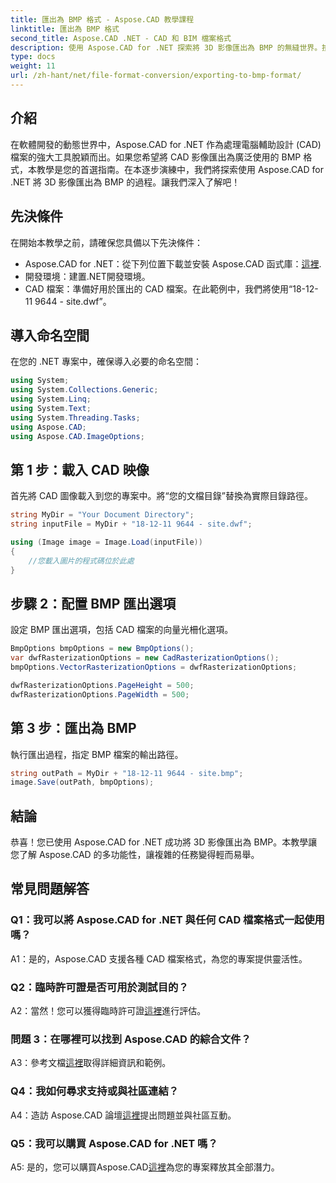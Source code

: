 ```yaml
---
title: 匯出為 BMP 格式 - Aspose.CAD 教學課程
linktitle: 匯出為 BMP 格式
second_title: Aspose.CAD .NET - CAD 和 BIM 檔案格式
description: 使用 Aspose.CAD for .NET 探索將 3D 影像匯出為 BMP 的無縫世界。按照我們的教程獲得無憂的體驗。
type: docs
weight: 11
url: /zh-hant/net/file-format-conversion/exporting-to-bmp-format/
---
```

## 介紹

在軟體開發的動態世界中，Aspose.CAD for .NET 作為處理電腦輔助設計 (CAD) 檔案的強大工具脫穎而出。如果您希望將 CAD 影像匯出為廣泛使用的 BMP 格式，本教學是您的首選指南。在本逐步演練中，我們將探索使用 Aspose.CAD for .NET 將 3D 影像匯出為 BMP 的過程。讓我們深入了解吧！

## 先決條件

在開始本教學之前，請確保您具備以下先決條件：

-  Aspose.CAD for .NET：從下列位置下載並安裝 Aspose.CAD 函式庫：[這裡](https://releases.aspose.com/cad/net/).
- 開發環境：建置.NET開發環境。
- CAD 檔案：準備好用於匯出的 CAD 檔案。在此範例中，我們將使用“18-12-11 9644 - site.dwf”。

## 導入命名空間

在您的 .NET 專案中，確保導入必要的命名空間：

```csharp
using System;
using System.Collections.Generic;
using System.Linq;
using System.Text;
using System.Threading.Tasks;
using Aspose.CAD;
using Aspose.CAD.ImageOptions;
```

## 第 1 步：載入 CAD 映像

首先將 CAD 圖像載入到您的專案中。將“您的文檔目錄”替換為實際目錄路徑。

```csharp
string MyDir = "Your Document Directory";
string inputFile = MyDir + "18-12-11 9644 - site.dwf";

using (Image image = Image.Load(inputFile))
{
    //您載入圖片的程式碼位於此處
}
```

## 步驟 2：配置 BMP 匯出選項

設定 BMP 匯出選項，包括 CAD 檔案的向量光柵化選項。

```csharp
BmpOptions bmpOptions = new BmpOptions();
var dwfRasterizationOptions = new CadRasterizationOptions();
bmpOptions.VectorRasterizationOptions = dwfRasterizationOptions;

dwfRasterizationOptions.PageHeight = 500;
dwfRasterizationOptions.PageWidth = 500;
```

## 第 3 步：匯出為 BMP

執行匯出過程，指定 BMP 檔案的輸出路徑。

```csharp
string outPath = MyDir + "18-12-11 9644 - site.bmp";
image.Save(outPath, bmpOptions);
```

## 結論

恭喜！您已使用 Aspose.CAD for .NET 成功將 3D 影像匯出為 BMP。本教學讓您了解 Aspose.CAD 的多功能性，讓複雜的任務變得輕而易舉。

## 常見問題解答

### Q1：我可以將 Aspose.CAD for .NET 與任何 CAD 檔案格式一起使用嗎？

A1：是的，Aspose.CAD 支援各種 CAD 檔案格式，為您的專案提供靈活性。

### Q2：臨時許可證是否可用於測試目的？

 A2：當然！您可以獲得臨時許可證[這裡](https://purchase.aspose.com/temporary-license/)進行評估。

### 問題 3：在哪裡可以找到 Aspose.CAD 的綜合文件？

 A3：參考文檔[這裡](https://reference.aspose.com/cad/net/)取得詳細資訊和範例。

### Q4：我如何尋求支持或與社區連結？

 A4：造訪 Aspose.CAD 論壇[這裡](https://forum.aspose.com/c/cad/19)提出問題並與社區互動。

### Q5：我可以購買 Aspose.CAD for .NET 嗎？

 A5: 是的，您可以購買Aspose.CAD[這裡](https://purchase.aspose.com/buy)為您的專案釋放其全部潛力。
